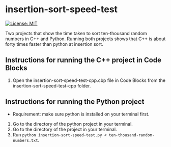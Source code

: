 # insertion-sort-speed-test
[![License: MIT](https://img.shields.io/badge/License-MIT-yellow.svg)](https://opensource.org/licenses/MIT)

Two projects that show the time taken to sort ten-thousand random numbers in C++ and Python.
Running both projects shows that C++ is about forty times faster than python at insertion sort.

## Instructions for running the C++ project in Code Blocks
1. Open the insertion-sort-speed-test-cpp.cbp file in Code Blocks from the insertion-sort-speed-test-cpp folder.

## Instructions for running the Python project
- Requirement: make sure python is installed on your terminal first.
1. Go to the directory of the python project in your terminal.
2. Go to the directory of the project in your terminal.
3. Run `python insertion-sort-speed-test.py < ten-thousand-random-numbers.txt`.
